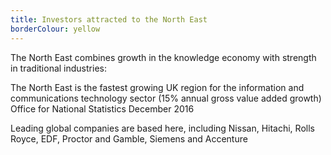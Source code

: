 ```yaml
---
title: Investors attracted to the North East
borderColour: yellow
---
```

The North East combines growth in the knowledge economy with strength in traditional industries:


The North East is the fastest growing UK region for the information and communications technology sector (15% annual gross value added growth)
Office for National Statistics December 2016


Leading global companies are based here, including Nissan, Hitachi, Rolls Royce, EDF, Proctor and Gamble, Siemens and Accenture